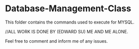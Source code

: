 # Database-Management-Class

This folder contains the commands used to execute for MYSQL.

//ALL WORK IS DONE BY (EDWARD SU) ME AND ME ALONE.

Feel free to comment and inform me of any issues.
